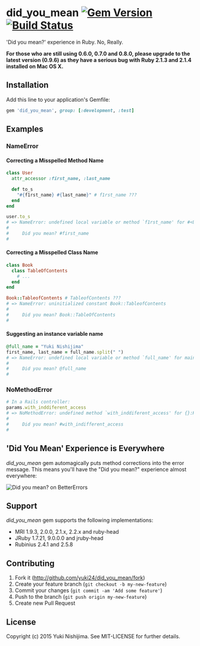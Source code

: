 # did_you_mean [![Gem Version](https://badge.fury.io/rb/did_you_mean.svg)](https://rubygems.org/gems/did_you_mean) [![Build Status](https://travis-ci.org/yuki24/did_you_mean.svg?branch=master)](https://travis-ci.org/yuki24/did_you_mean)

'Did you mean?' experience in Ruby. No, Really.

**For those who are still using 0.6.0, 0.7.0 and 0.8.0, please upgrade to the latest version (0.9.6) as they have a serious bug with Ruby 2.1.3 and 2.1.4 installed on Mac OS X.**

## Installation

Add this line to your application's Gemfile:

```ruby
gem 'did_you_mean', group: [:development, :test]
```

## Examples

### NameError

#### Correcting a Misspelled Method Name

```ruby
class User
  attr_accessor :first_name, :last_name

  def to_s
    "#{f1rst_name} #{last_name}" # f1rst_name ???
  end
end

user.to_s
# => NameError: undefined local variable or method `f1rst_name' for #<User:0x0000000928fad8>
#
#     Did you mean? #first_name
#
```

#### Correcting a Misspelled Class Name

```ruby
class Book
  class TableOfContents
    # ...
  end
end

Book::TableofContents # TableofContents ???
# => NameError: uninitialized constant Book::TableofContents
#
#     Did you mean? Book::TableOfContents
#
```

#### Suggesting an instance variable name

```ruby
@full_name = "Yuki Nishijima"
first_name, last_name = full_name.split(" ")
# => NameError: undefined local variable or method `full_name' for main:Object
#
#     Did you mean? @full_name
#
```

### NoMethodError

```ruby
# In a Rails controller:
params.with_inddiferent_access
# => NoMethodError: undefined method `with_inddiferent_access' for {}:Hash
#
#     Did you mean? #with_indifferent_access
#
```

## 'Did You Mean' Experience is Everywhere

_did\_you\_mean_ gem automagically puts method corrections into the error message. This means you'll have the "Did you mean?" experience almost everywhere:

![Did you mean? on BetterErrors](https://raw.githubusercontent.com/yuki24/did_you_mean/master/doc/did_you_mean_example.png)

## Support

_did\_you\_mean_ gem supports the following implementations:

 * MRI 1.9.3, 2.0.0, 2.1.x, 2.2.x and ruby-head
 * JRuby 1.7.21, 9.0.0.0 and jruby-head
 * Rubinius 2.4.1 and 2.5.8

## Contributing

1. Fork it (http://github.com/yuki24/did_you_mean/fork)
2. Create your feature branch (`git checkout -b my-new-feature`)
3. Commit your changes (`git commit -am 'Add some feature'`)
4. Push to the branch (`git push origin my-new-feature`)
5. Create new Pull Request

## License

Copyright (c) 2015 Yuki Nishijima. See MIT-LICENSE for further details.
